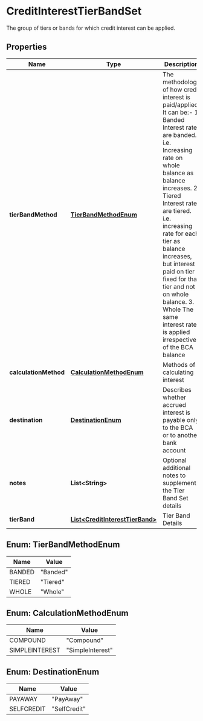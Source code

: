 

# CreditInterestTierBandSet

The group of tiers or bands for which credit interest can be applied.
## Properties

Name | Type | Description | Notes
------------ | ------------- | ------------- | -------------
**tierBandMethod** | [**TierBandMethodEnum**](#TierBandMethodEnum) | The methodology of how credit interest is paid/applied. It can be:-  1. Banded Interest rates are banded. i.e. Increasing rate on whole balance as balance increases.  2. Tiered Interest rates are tiered. i.e. increasing rate for each tier as balance increases, but interest paid on tier fixed for that tier and not on whole balance.  3. Whole The same interest rate is applied irrespective of the BCA balance | 
**calculationMethod** | [**CalculationMethodEnum**](#CalculationMethodEnum) | Methods of calculating interest |  [optional]
**destination** | [**DestinationEnum**](#DestinationEnum) | Describes whether accrued interest is payable only to the BCA or to another bank account | 
**notes** | **List&lt;String&gt;** | Optional additional notes to supplement the Tier Band Set details |  [optional]
**tierBand** | [**List&lt;CreditInterestTierBand&gt;**](CreditInterestTierBand.md) | Tier Band Details | 



## Enum: TierBandMethodEnum

Name | Value
---- | -----
BANDED | &quot;Banded&quot;
TIERED | &quot;Tiered&quot;
WHOLE | &quot;Whole&quot;



## Enum: CalculationMethodEnum

Name | Value
---- | -----
COMPOUND | &quot;Compound&quot;
SIMPLEINTEREST | &quot;SimpleInterest&quot;



## Enum: DestinationEnum

Name | Value
---- | -----
PAYAWAY | &quot;PayAway&quot;
SELFCREDIT | &quot;SelfCredit&quot;



